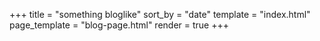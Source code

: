 +++
title = "something bloglike"
sort_by = "date"
template = "index.html"
page_template = "blog-page.html"
render = true
+++
